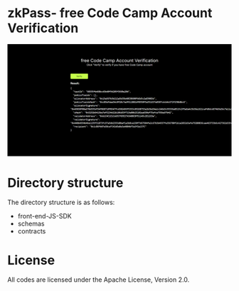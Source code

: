 # zkPass- free Code Camp Account Verification

![alt text](<Screenshot 2024-10-17 225454.png>)

# Directory structure

The directory structure is as follows:

- front-end-JS-SDK
- schemas
- contracts

# License

All codes are licensed under the Apache License, Version 2.0.
